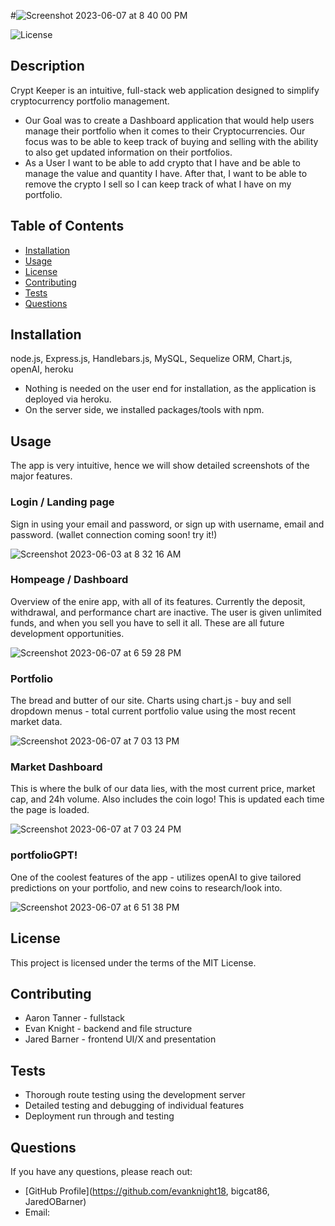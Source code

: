 
#![Screenshot 2023-06-07 at 8 40 00 PM](https://github.com/bigcat86/crypt-keeper-AT/assets/122062578/ac25ec56-3643-403d-a55d-705d6b355cda)

![License](https://img.shields.io/badge/License-MIT-blue.svg)

## Description

Crypt Keeper is an intuitive, full-stack web application designed to simplify cryptocurrency portfolio management. 
- Our Goal was to create a Dashboard application that would help users manage their portfolio when it comes to their Cryptocurrencies. Our focus was to be able to keep track of buying and selling with the ability to also get updated information on their portfolios.
- As a User I want to be able to add crypto that I have and be able to manage the value and quantity I have. After that, I want to be able to remove the crypto I sell so I can keep track of what I have on my portfolio.

## Table of Contents

- [Installation](#installation)
- [Usage](#usage)
- [License](#license)
- [Contributing](#contributing)
- [Tests](#tests)
- [Questions](#questions)

## Installation

node.js, Express.js, Handlebars.js, MySQL, Sequelize ORM, Chart.js, openAI, heroku

- Nothing is needed on the user end for installation, as the application is deployed via heroku.
- On the server side, we installed packages/tools with npm.

## Usage
The app is very intuitive, hence we will show detailed screenshots of the major features.

### Login / Landing page
Sign in using your email and password, or sign up with username, email and password. (wallet connection coming soon! try it!)

![Screenshot 2023-06-03 at 8 32 16 AM](https://github.com/bigcat86/crypt-keeper-AT/assets/122062578/8cbb8f33-0f00-428e-bce6-5abaaabb7b9d)

### Hompeage / Dashboard
Overview of the enire app, with all of its features. Currently the deposit, withdrawal, and performance chart are inactive. The user is given unlimited funds, and when you sell you have to sell it all. These are all future development opportunities.

![Screenshot 2023-06-07 at 6 59 28 PM](https://github.com/bigcat86/crypt-keeper-AT/assets/122062578/4a9c7b41-f7f2-4704-a9d8-d6b2bf7bb57a)

### Portfolio
The bread and butter of our site. Charts using chart.js - buy and sell dropdown menus - total current portfolio value using the most recent market data.

![Screenshot 2023-06-07 at 7 03 13 PM](https://github.com/bigcat86/crypt-keeper-AT/assets/122062578/73f5f067-1b3d-4d57-9f71-90031244c810)

### Market Dashboard
This is where the bulk of our data lies, with the most current price, market cap, and 24h volume. Also includes the coin logo! This is updated each time the page is loaded.

![Screenshot 2023-06-07 at 7 03 24 PM](https://github.com/bigcat86/crypt-keeper-AT/assets/122062578/1d9849e7-402a-4cdc-acd8-b7743af7da66)

### portfolioGPT!
One of the coolest features of the app - utilizes openAI to give tailored predictions on your portfolio, and new coins to research/look into.

![Screenshot 2023-06-07 at 6 51 38 PM](https://github.com/bigcat86/crypt-keeper-AT/assets/122062578/45433038-1af1-4c1c-be1f-c4019c74de84)

## License

This project is licensed under the terms of the MIT License.

## Contributing

- Aaron Tanner - fullstack
- Evan Knight - backend and file structure
- Jared Barner - frontend UI/X and presentation

## Tests

- Thorough route testing using the development server
- Detailed testing and debugging of individual features
- Deployment run through and testing

## Questions

If you have any questions, please reach out:

- [GitHub Profile](https://github.com/evanknight18, bigcat86, JaredOBarner)
- Email: 
